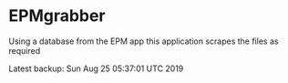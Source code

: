 # EPMgrabber
Using a database from the EPM app this application scrapes the files as required


Latest backup: Sun Aug 25 05:37:01 UTC 2019
